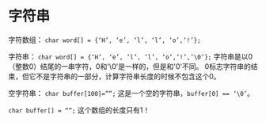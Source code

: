 # 字符串

字符数组：
`char word[] = {‘H’, ‘e’, ‘l’, ‘l’, ‘o’,‘!’};`

字符串：
`char word[] = {‘H’, ‘e’, ‘l’, ‘l’, ‘o’,‘!’,’\0’};`
字符串是以0（整数0）结尾的一串字符，0和'\0'是一样的，但是和'0'不同。
0标志字符串的结束，但它不是字符串的一部分，计算字符串⻓度的时候不包含这个0。

空字符串：
`char buffer[100]=””;`
这是一个空的字符串，`buffer[0] == ‘\0’`。

`char buffer[] = “”;`
这个数组的⻓度只有1！